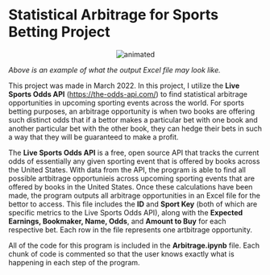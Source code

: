 # Statistical Arbitrage for Sports Betting Project

<p align="center">
  <img src="https://user-images.githubusercontent.com/113403062/190924275-629eaf18-183c-4781-81a2-fd0337143ba9.jpg" alt="animated"/>
</p>

*Above is an example of what the output Excel file may look like.*

This project was made in March 2022. In this project, I utilize the **Live Sports Odds API** (https://the-odds-api.com/) to find statistical arbitrage opportunities in upcoming sporting events across the world. For sports betting purposes, an arbitrage opportunity is when two books are offering such distinct odds that if a bettor makes a particular bet with one book and another particular bet with the other book, they can hedge their bets in such a way that they will be guaranteed to make a profit. 

The **Live Sports Odds API** is a free, open source API that tracks the current odds of essentially any given sporting event that is offered by books across the United States. With data from the API, the program is able to find all possible artbitrage opportunieis across upcoming sporting events that are offered by books in the United States. Once these calculations have been made, the program outputs all arbitrage opportunities in an Excel file for the bettor to access. This file includes the **ID** and **Sport Key** (both of which are specific metrics to the Live Sports Odds API), along with the **Expected Earnings, Bookmaker, Name, Odds**, and **Amount to Buy** for each respective bet. Each row in the file represents one artbitrage opportunity.

All of the code for this program is included in the **Arbitrage.ipynb** file. Each chunk of code is commented so that the user knows exactly what is happening in each step of the program.
